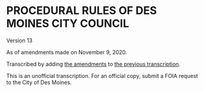 # PROCEDURAL RULES OF DES MOINES CITY COUNCIL

Version 13

As of amendments made on November 9, 2020.

Transcribed by adding [the amendments](assets/rules-archive/2020_11_09/resolution.pdf) 
to [the previous transcription](#/view/rules-archive~2013_08_17~transcription).

This is an unofficial transcription. For an official copy, submit a FOIA request to the City of Des Moines.

